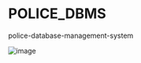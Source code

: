# POLICE_DBMS
police-database-management-system

![image](https://github.com/user-attachments/assets/5b8ad3a1-973a-4afc-a714-67365c10f4f8)
